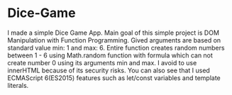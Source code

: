 # Dice-Game
I made a simple Dice Game App. Main goal of this simple project is DOM Manipulation with Function Programming. Gived arguments are based on standard value min: 1 and max: 6. Entire function creates random numbers between 1 - 6 using Math.random function with formula which can not create number 0 using its arguments min and max. I avoid to use innerHTML because of its security risks. You can also see that I used ECMAScript 6(ES2015) features such as let/const variables and template literals. 
